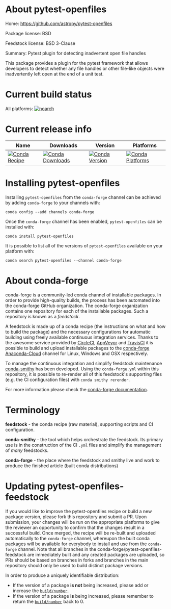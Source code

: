 About pytest-openfiles
======================

Home: https://github.com/astropy/pytest-openfiles

Package license: BSD

Feedstock license: BSD 3-Clause

Summary: Pytest plugin for detecting inadvertent open file handles

This package provides a plugin for the pytest framework that allows
developers to detect whether any file handles or other file-like objects
were inadvertently left open at the end of a unit test.


Current build status
====================

All platforms:
[![noarch](https://img.shields.io/circleci/project/github/conda-forge/pytest-openfiles-feedstock/master.svg?label=noarch)](https://circleci.com/gh/conda-forge/pytest-openfiles-feedstock)

Current release info
====================

| Name | Downloads | Version | Platforms |
| --- | --- | --- | --- |
| [![Conda Recipe](https://img.shields.io/badge/recipe-pytest--openfiles-green.svg)](https://anaconda.org/conda-forge/pytest-openfiles) | [![Conda Downloads](https://img.shields.io/conda/dn/conda-forge/pytest-openfiles.svg)](https://anaconda.org/conda-forge/pytest-openfiles) | [![Conda Version](https://img.shields.io/conda/vn/conda-forge/pytest-openfiles.svg)](https://anaconda.org/conda-forge/pytest-openfiles) | [![Conda Platforms](https://img.shields.io/conda/pn/conda-forge/pytest-openfiles.svg)](https://anaconda.org/conda-forge/pytest-openfiles) |

Installing pytest-openfiles
===========================

Installing `pytest-openfiles` from the `conda-forge` channel can be achieved by adding `conda-forge` to your channels with:

```
conda config --add channels conda-forge
```

Once the `conda-forge` channel has been enabled, `pytest-openfiles` can be installed with:

```
conda install pytest-openfiles
```

It is possible to list all of the versions of `pytest-openfiles` available on your platform with:

```
conda search pytest-openfiles --channel conda-forge
```


About conda-forge
=================

conda-forge is a community-led conda channel of installable packages.
In order to provide high-quality builds, the process has been automated into the
conda-forge GitHub organization. The conda-forge organization contains one repository
for each of the installable packages. Such a repository is known as a *feedstock*.

A feedstock is made up of a conda recipe (the instructions on what and how to build
the package) and the necessary configurations for automatic building using freely
available continuous integration services. Thanks to the awesome service provided by
[CircleCI](https://circleci.com/), [AppVeyor](https://www.appveyor.com/)
and [TravisCI](https://travis-ci.org/) it is possible to build and upload installable
packages to the [conda-forge](https://anaconda.org/conda-forge)
[Anaconda-Cloud](https://anaconda.org/) channel for Linux, Windows and OSX respectively.

To manage the continuous integration and simplify feedstock maintenance
[conda-smithy](https://github.com/conda-forge/conda-smithy) has been developed.
Using the ``conda-forge.yml`` within this repository, it is possible to re-render all of
this feedstock's supporting files (e.g. the CI configuration files) with ``conda smithy rerender``.

For more information please check the [conda-forge documentation](https://conda-forge.org/docs/).

Terminology
===========

**feedstock** - the conda recipe (raw material), supporting scripts and CI configuration.

**conda-smithy** - the tool which helps orchestrate the feedstock.
                   Its primary use is in the construction of the CI ``.yml`` files
                   and simplify the management of *many* feedstocks.

**conda-forge** - the place where the feedstock and smithy live and work to
                  produce the finished article (built conda distributions)


Updating pytest-openfiles-feedstock
===================================

If you would like to improve the pytest-openfiles recipe or build a new
package version, please fork this repository and submit a PR. Upon submission,
your changes will be run on the appropriate platforms to give the reviewer an
opportunity to confirm that the changes result in a successful build. Once
merged, the recipe will be re-built and uploaded automatically to the
`conda-forge` channel, whereupon the built conda packages will be available for
everybody to install and use from the `conda-forge` channel.
Note that all branches in the conda-forge/pytest-openfiles-feedstock are
immediately built and any created packages are uploaded, so PRs should be based
on branches in forks and branches in the main repository should only be used to
build distinct package versions.

In order to produce a uniquely identifiable distribution:
 * If the version of a package **is not** being increased, please add or increase
   the [``build/number``](https://conda.io/docs/user-guide/tasks/build-packages/define-metadata.html#build-number-and-string).
 * If the version of a package **is** being increased, please remember to return
   the [``build/number``](https://conda.io/docs/user-guide/tasks/build-packages/define-metadata.html#build-number-and-string)
   back to 0.
